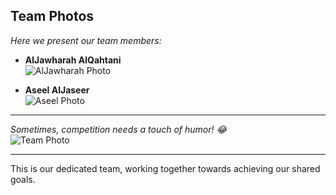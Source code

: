 ## Team Photos

*Here we present our team members:*

- **AlJawharah AlQahtani**  
  ![AlJawharah Photo](link_to_photo)

- **Aseel AlJaseer**  
  ![Aseel Photo](link_to_photo)

---

*Sometimes, competition needs a touch of humor! 😂*  
![Team Photo](link_to_photo)

---

This is our dedicated team, working together towards achieving our shared goals.



